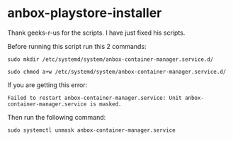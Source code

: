 # anbox-playstore-installer
Thank geeks-r-us for the scripts. I have just fixed his scripts.

Before running this script run this 2 commands:
```
sudo mkdir /etc/systemd/system/anbox-container-manager.service.d/

sudo chmod a+w /etc/systemd/system/anbox-container-manager.service.d/
```

If you are getting this error:
```
Failed to restart anbox-container-manager.service: Unit anbox-container-manager.service is masked.
```
Then run the following command:
```
sudo systemctl unmask anbox-container-manager.service
```
